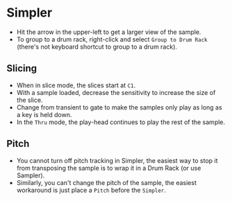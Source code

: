 # Simpler

- Hit the arrow in the upper-left to get a larger view of the sample.
- To group to a drum rack, right-click and select `Group to Drum Rack` (there's not keyboard shortcut to group to a drum rack).

## Slicing

- When in slice mode, the slices start at `C1`.
- With a sample loaded, decrease the sensitivity to increase the size of the slice.
- Change from transient to gate to make the samples only play as long as a key is held down.
- In the `Thru` mode, the play-head continues to play the rest of the sample.

## Pitch

- You cannot turn off pitch tracking in Simpler, the easiest way to stop it from transposing the sample is to wrap it in a Drum Rack (or use Sampler).
- Similarly, you can't change the pitch of the sample, the easiest workaround is just place a `Pitch` before the `Simpler`.
